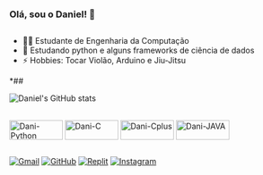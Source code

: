### Olá, sou o Daniel! 🖖
##
- 👨‍💻 Estudante de Engenharia da Computação
- 🌱 Estudando python e alguns frameworks de ciência de dados
- ⚡ Hobbies: Tocar Violão, Arduino e Jiu-Jitsu 

*##
  
![Daniel's GitHub stats](https://github-readme-stats.vercel.app/api?username=danielduartt&show_icons=true&theme=dracula)

<div style="display: inline_block"><br>
  <img align="center" alt="Dani-Python" height="35" width="95" src="https://img.shields.io/badge/Python-14354C?style=for-the-badge&logo=python&logoColor=white">
  <img align="center" alt="Dani-C" height="35" width="95" src="https://img.shields.io/badge/C-00599C?style=for-the-badge&logo=c&logoColor=white">
  <img align="center" alt="Dani-Cplus" height="35" width="95" src="https://img.shields.io/badge/C%2B%2B-00599C?style=for-the-badge&logo=c%2B%2B&logoColor=white">
  <img align="center" alt="Dani-JAVA" height="35" width="95" src="https://img.shields.io/badge/Java-ED8B00?style=for-the-badge&logo=openjdk&logoColor=white">
</div>

##

[![Gmail](https://img.shields.io/badge/Gmail-D14836?style=for-the-badge&logo=gmail&logoColor=white)](https://dev.daniel.duarte@gmail.com)
[![GitHub](https://img.shields.io/badge/GitHub-100000?style=for-the-badge&logo=github&logoColor=white)](https://github.com/danielduartt)
[![Replit](https://img.shields.io/badge/replit-667881?style=for-the-badge&logo=replit&logoColor=white)](https://replit.com/@Duartte)
[![Instagram](https://img.shields.io/badge/Instagram-E4405F?style=for-the-badge&logo=instagram&logoColor=white)](https://instagram.com/_duarte_.20)





